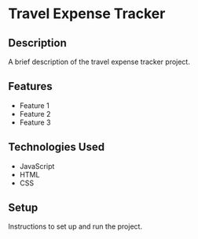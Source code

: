 # Travel Expense Tracker

## Description

A brief description of the travel expense tracker project.

## Features

- Feature 1
- Feature 2
- Feature 3

## Technologies Used

- JavaScript
- HTML
- CSS

## Setup

Instructions to set up and run the project.
